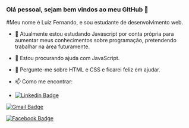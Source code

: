 ### Olá pessoal, sejam bem vindos ao meu GitHub 👋

#Meu nome é Luiz Fernando, e sou estudante de desenvolvimento web.

- 🌱 Atualmente estou estudando Javascript por conta própria para aumentar meus conhecimentos sobre programação, pretendendo trabalhar na área futuramente.

- 🤔 Estou procurando ajuda com JavaScript.
 
- 💬 Pergunte-me sobre HTML e CSS e ficarei feliz em ajudar.

- 📫 Como me encontrar: 
- [![Linkedin Badge](https://img.shields.io/badge/-Luiz%20Fernando-6655cc?style=flat-square&logo=Linkedin&logoColor=white&link=https://www.linkedin.com/in/luiz-fernando-68481a192/)](https://www.linkedin.com/in/luiz-fernando-68481a192/)
 
[![Gmail Badge](https://img.shields.io/badge/-luizfernandolol15@gmail.com-6655cc?style=flat-square&logo=Gmail&logoColor=white&link=mailto:luizfernandolol15@gmail.com)](mailto:luizfernandolol15@gmail.com)

[![Facebook Badge](https://img.shields.io/badge/-Luiz%20Fernando-6655cc?style=flat-square&logo=Facebook&logoColor=white&link=https://www.facebook.com/profile.php?id=100003831432325)](https://www.facebook.com/profile.php?id=100003831432325)

<!--
**luizfernando15/luizfernando15** is a ✨ _special_ ✨ repository because its `README.md` (this file) appears on your GitHub profile.

Here are some ideas to get you started:

- 🔭 I’m currently working on ...
- 🌱 I’m currently learning ...
- 👯 I’m looking to collaborate on ...
- 🤔 I’m looking for help with ...
- 💬 Ask me about ...
- 📫 How to reach me: ...
- 😄 Pronouns: ...
- ⚡ Fun fact: ...
-->
